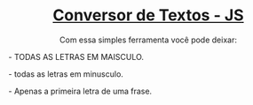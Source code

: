 <h1 align="center">
    <a href="https://pt-br.reactjs.org/">Conversor de Textos - JS</a>
</h1>
<p align="center">Com essa simples ferramenta você pode deixar:
</p><p>- TODAS AS LETRAS EM MAISCULO.</p>
<p>- todas as letras em minusculo.</p>
<p>- Apenas a primeira letra de uma frase.</p>
